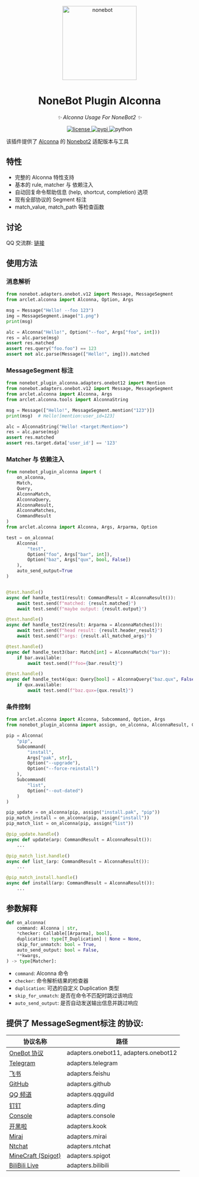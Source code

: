 <p align="center">
  <a href="https://v2.nonebot.dev/"><img src="https://v2.nonebot.dev/logo.png" width="200" height="200" alt="nonebot"></a>
</p>

<div align="center">

# NoneBot Plugin Alconna

_✨ Alconna Usage For NoneBot2 ✨_

</div>

<p align="center">
  <a href="https://raw.githubusercontent.com/ArcletProject/nonebot-plugin-alconna/master/LICENSE">
    <img src="https://img.shields.io/github/license/ArcletProject/nonebot-plugin-alconna.svg" alt="license">
  </a>
  <a href="https://pypi.python.org/pypi/nonebot-plugin-alconna">
    <img src="https://img.shields.io/pypi/v/nonebot-plugin-alconna.svg" alt="pypi">
  </a>
  <img src="https://img.shields.io/badge/python-3.8+-blue.svg" alt="python">
</p>

该插件提供了 [Alconna](https://github.com/ArcletProject/Alconna) 的 [Nonebot2](https://github.com/nonebot/nonebot2) 适配版本与工具

## 特性

- 完整的 Alconna 特性支持
- 基本的 rule, matcher 与 依赖注入
- 自动回复命令帮助信息 (help, shortcut, completion) 选项
- 现有全部协议的 Segment 标注
- match_value, match_path 等检查函数

## 讨论

QQ 交流群: [链接](https://jq.qq.com/?_wv=1027&k=PUPOnCSH)


## 使用方法

### 消息解析

```python
from nonebot.adapters.onebot.v12 import Message, MessageSegment
from arclet.alconna import Alconna, Option, Args

msg = Message("Hello! --foo 123")
img = MessageSegment.image("1.png")
print(msg)

alc = Alconna("Hello!", Option("--foo", Args["foo", int]))
res = alc.parse(msg)
assert res.matched
assert res.query("foo.foo") == 123
assert not alc.parse(Message(["Hello!", img])).matched
```

### MessageSegment 标注

```python
from nonebot_plugin_alconna.adapters.onebot12 import Mention
from nonebot.adapters.onebot.v12 import Message, MessageSegment
from arclet.alconna import Alconna, Args
from arclet.alconna.tools import AlconnaString

msg = Message(["Hello!", MessageSegment.mention("123")])
print(msg)  # Hello![mention:user_id=123]

alc = AlconnaString("Hello! <target:Mention>")
res = alc.parse(msg)
assert res.matched
assert res.target.data['user_id'] == '123'
```

### Matcher 与 依赖注入
```python
from nonebot_plugin_alconna import (
    on_alconna, 
    Match,
    Query,
    AlconnaMatch, 
    AlconnaQuery,
    AlconnaResult, 
    AlconnaMatches,
    CommandResult
)
from arclet.alconna import Alconna, Args, Arparma, Option

test = on_alconna(
    Alconna(
        "test",
        Option("foo", Args["bar", int]),
        Option("baz", Args["qux", bool, False])
    ),
    auto_send_output=True
)


@test.handle()
async def handle_test1(result: CommandResult = AlconnaResult()):
    await test.send(f"matched: {result.matched}")
    await test.send(f"maybe output: {result.output}")

@test.handle()
async def handle_test2(result: Arparma = AlconnaMatches()):
    await test.send(f"head result: {result.header_result}")
    await test.send(f"args: {result.all_matched_args}")

@test.handle()
async def handle_test3(bar: Match[int] = AlconnaMatch("bar")):
    if bar.available:    
        await test.send(f"foo={bar.result}")

@test.handle()
async def handle_test4(qux: Query[bool] = AlconnaQuery("baz.qux", False)):
    if qux.available:
        await test.send(f"baz.qux={qux.result}")
```

### 条件控制

```python
from arclet.alconna import Alconna, Subcommand, Option, Args
from nonebot_plugin_alconna import assign, on_alconna, AlconnaResult, CommandResult

pip = Alconna(
    "pip",
    Subcommand(
        "install", 
        Args["pak", str],
        Option("--upgrade"),
        Option("--force-reinstall")
    ),
    Subcommand(
        "list",
        Option("--out-dated")
    )
)

pip_update = on_alconna(pip, assign("install.pak", "pip"))
pip_match_install = on_alconna(pip, assign("install"))
pip_match_list = on_alconna(pip, assign("list"))

@pip_update.handle()
async def update(arp: CommandResult = AlconnaResult()):
    ...

@pip_match_list.handle()
async def list_(arp: CommandResult = AlconnaResult()):
    ...

@pip_match_install.handle()
async def install(arp: CommandResult = AlconnaResult()):
    ...
```

## 参数解释

```python
def on_alconna(
    command: Alconna | str,
    *checker: Callable[[Arparma], bool],
    duplication: type[T_Duplication] | None = None,
    skip_for_unmatch: bool = True,
    auto_send_output: bool = False,
    **kwargs,
) -> type[Matcher]:
```

- `command`: Alconna 命令
- `checker`: 命令解析结果的检查器
- `duplication`: 可选的自定义 Duplication 类型
- `skip_for_unmatch`: 是否在命令不匹配时跳过该响应
- `auto_send_output`: 是否自动发送输出信息并跳过响应


## 提供了 MessageSegment标注 的协议:

| 协议名称                                                                      | 路径                                   |
|---------------------------------------------------------------------------|--------------------------------------|
| [OneBot 协议](https://onebot.dev/)                                          | adapters.onebot11, adapters.onebot12 |
| [Telegram](https://core.telegram.org/bots/api)                            | adapters.telegram                    |
| [飞书](https://open.feishu.cn/document/home/index)                          | adapters.feishu                      |
| [GitHub](https://docs.github.com/en/developers/apps)                      | adapters.github                      |
| [QQ 频道](https://bot.q.qq.com/wiki/)                                       | adapters.qqguild                     |
| [钉钉](https://open.dingtalk.com/document/)                                 | adapters.ding                        |
| [Console](https://github.com/nonebot/adapter-console)                     | adapters.console                     |
| [开黑啦](https://developer.kookapp.cn/)                                      | adapters.kook                        |
| [Mirai](https://docs.mirai.mamoe.net/mirai-api-http/)                     | adapters.mirai                       |
| [Ntchat](https://github.com/JustUndertaker/adapter-ntchat)                | adapters.ntchat                      |
| [MineCraft (Spigot)](https://github.com/17TheWord/nonebot-adapter-spigot) | adapters.spigot                      |
| [BiliBili Live](https://github.com/wwweww/adapter-bilibili)               | adapters.bilibili                    |



